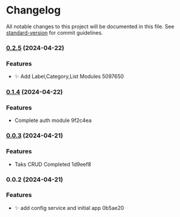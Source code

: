 # Changelog

All notable changes to this project will be documented in this file. See [standard-version](https://github.com/conventional-changelog/standard-version) for commit guidelines.

### [0.2.5](///compare/v0.1.4...v0.2.5) (2024-04-22)


### Features

* :sparkles: Add Label,Category,List Modules 5097650

### [0.1.4](///compare/v0.0.3...v0.1.4) (2024-04-22)


### Features

* Complete auth module 9f2c4ea

### [0.0.3](///compare/v0.0.2...v0.0.3) (2024-04-21)


### Features

* Taks CRUD Completed 1d9eef8

### 0.0.2 (2024-04-21)


### Features

* :sparkles: add config service and initial app 0b5ae20
